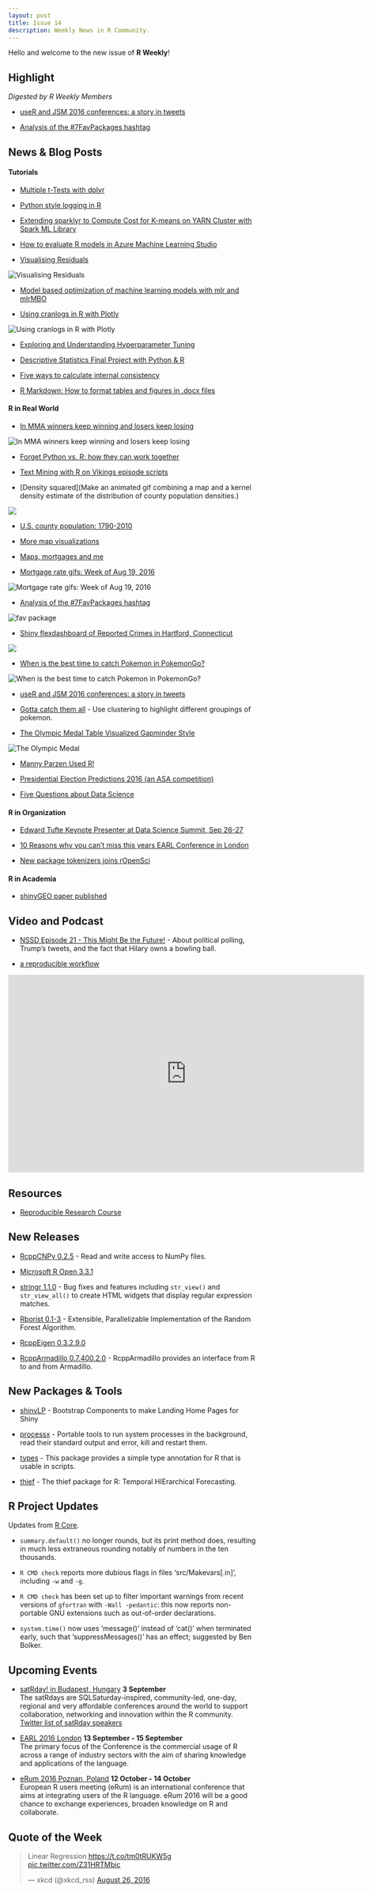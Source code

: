 ```yaml
---
layout: post
title: Issue 14
description: Weekly News in R Community.
---
```


Hello and welcome to the new issue of **R Weekly**!


## Highlight

*Digested by R Weekly Members*

+ [useR and JSM 2016 conferences: a story in tweets](http://varianceexplained.org/r/user-jsm-conferences/)

+ [Analysis of the #7FavPackages hashtag](http://varianceexplained.org/r/seven-fav-packages/)

## News & Blog Posts

#### Tutorials

+ [Multiple t-Tests with dplyr](https://sebastiansauer.github.io/multiple-t-tests-with-dplyr/)

+ [Python style logging in R](http://mazamascience.com/WorkingWithData/?p=1727)

+ [Extending sparklyr to Compute Cost for K-means on YARN Cluster with Spark ML Library](http://r-addict.com/2016/08/25/Extending-Sparklyr.html)

+ [How to evaluate R models in Azure Machine Learning Studio](http://www.nodalpoint.com/azure-ml-studio/)

+ [Visualising Residuals](http://drsimonj.svbtle.com/visualising-residuals)

![Visualising Residuals](https://i1.wp.com/svbtleusercontent.com/9jiwlvibugesq.png?ssl=1)

+ [Model based optimization of machine learning models with mlr and mlrMBO](https://mlr-org.github.io/How-to-win-a-drone-in-20-lines-of-R-code/)

+ [Using cranlogs in R with Plotly](http://moderndata.plot.ly/using-cranlogs-in-r-with-plotly/)

![Using cranlogs in R with Plotly](https://cdn.rawgit.com/rweekly/image/master/2016-08-29/cranlog.png)

+ [Exploring and Understanding Hyperparameter Tuning](https://mlr-org.github.io/gsoc-hyperparameter-tuning-visualization/)

+ [Descriptive Statistics Final Project with Python & R](http://www.networkx.nl/data-science/descriptive_statistics_final_project/)

+ [Five ways to calculate internal consistency](http://drsimonj.svbtle.com/how-to-calculate-internal-consistency)

+ [R Markdown: How to format tables and figures in .docx files](http://datascienceplus.com/r-markdown-how-to-format-tables-and-figures-in-docx-files/)

#### R in Real World


+ [In MMA winners keep winning and losers keep losing](http://www.fightprior.com/2016/08/23/Win_loss_markov/)

![In MMA winners keep winning and losers keep losing](https://cdn.rawgit.com/rweekly/image/master/2016-08-29/mma.png)

+ [Forget Python vs. R: how they can work together](https://civisanalytics.com/blog/data-science/2016/08/15/python-r/)

+ [Text Mining with R on Vikings episode scripts](http://www.networkx.nl/data-science/text-mining-r-vikings/)

+ [Density squared](Make an animated gif combining a map and a kernel density estimate of the distribution of county population densities.)

![](https://cdn.rawgit.com/rweekly/image/master/2016-08-29/popden.gif)

+ [U.S. county population: 1790-2010](http://lenkiefer.com/2016/08/23/US-pop-map-1790-2010)

+ [More map visualizations](http://lenkiefer.com/2016/08/24/more-maps)

+ [Maps, mortgages and me](http://lenkiefer.com/2016/08/21/maps-mortgages-and-me)

+ [Mortgage rate gifs: Week of Aug 19, 2016](http://lenkiefer.com/2016/08/19/mortgage-gif-8-19-2016)

![Mortgage rate gifs: Week of Aug 19, 2016](https://cdn.rawgit.com/rweekly/image/master/2016-08-29/monrate.gif)

+ [Analysis of the #7FavPackages hashtag](http://varianceexplained.org/r/seven-fav-packages/)

![fav package](https://cdn.rawgit.com/rweekly/image/master/2016-08-29/packages_graph-1.png)

+ [Shiny flexdashboard of Reported Crimes in Hartford, Connecticut](https://jasminedumas.shinyapps.io/hartford-crime/)

![](https://pbs.twimg.com/media/CqfWC7fWAAA5s9_.jpg:large)

+ [When is the best time to catch Pokemon in PokemonGo?](https://tojyouso.wordpress.com/2016/08/27/when-is-the-best-time-to-catch-pokemon-i/)

![When is the best time to catch Pokemon in PokemonGo?](https://tojyouso.files.wordpress.com/2016/08/uncommon.png?w=540)


+ [useR and JSM 2016 conferences: a story in tweets](http://varianceexplained.org/r/user-jsm-conferences/)

+ [Gotta catch them all](http://blog.eighty20.co.za//technique%20review/2016/08/21/Pokemon-clustering/) - Use clustering to highlight different groupings of pokemon.

+ [The Olympic Medal Table Visualized Gapminder Style](http://staff.math.su.se/hoehle/blog/2016/08/21/gapMedal.html)

![The Olympic Medal](https://cdn.rawgit.com/rweekly/image/master/2016-08-29/olympicMedals-gapminder-style.gif)

+ [Manny Parzen Used R!](https://matloff.wordpress.com/2016/08/20/manny-parzen-used-r/)

+ [Presidential Election Predictions 2016 (an ASA competition)](https://www.r-statistics.com/2016/08/presidential-election-predictions-2016/)


+ [Five Questions about Data Science](https://www.r-bloggers.com/five-questions-about-data-science/)


#### R in Organization

+ [Edward Tufte Keynote Presenter at Data Science Summit, Sep 26-27](http://blog.revolutionanalytics.com/2016/08/tufte-keynote.html)

+ [10 Reasons why you can’t miss this years EARL Conference in London](http://www.mango-solutions.com/wp/2016/08/10-reasons-why-you-cant-miss-this-years-earl-conference-in-london/)

+ [New package tokenizers joins rOpenSci](http://ropensci.org/blog/2016/08/23/tokenizers-joins-ropensci)

#### R in Academia

+ [shinyGEO paper published](http://bioinformatics.oxfordjournals.org/content/early/2016/08/20/bioinformatics.btw519)

## Video and Podcast

+ [NSSD Episode 21 - This Might Be the Future!](https://soundcloud.com/nssd-podcast/episode-21-this-might-be-the-future) - About political polling, Trump’s tweets, and the fact that Hilary owns a bowling ball.

+ [a reproducible workflow](https://www.youtube.com/watch?v=s3JldKoA0zw&feature=youtu.be)

<iframe width="720" height="400" src="https://www.youtube.com/embed/s3JldKoA0zw" frameborder="0" allowfullscreen></iframe>

## Resources

+ [Reproducible Research Course](http://eriqande.github.io/rep-res-web/syllabus.html)


## New Releases

+ [RcppCNPy 0.2.5](http://dirk.eddelbuettel.com/blog/2016/08/26#rcppcnpy_0.2.5) - Read and write access to NumPy files.

+ [Microsoft R Open 3.3.1](http://blog.revolutionanalytics.com/2016/08/microsoft-r-open-331-now-available-for-windows-mac-and-linux.html)

+ [stringr 1.1.0](https://blog.rstudio.org/2016/08/24/stringr-1-1-0/) - Bug fixes and features including `str_view()` and `str_view_all()` to create HTML widgets that display regular expression matches.

+ [Rborist 0.1-3](http://blog.suiji.org/post/2016/08/23/Rborist-version-0.1-3-is-now-available-from-CRAN) - Extensible, Parallelizable Implementation of the Random Forest Algorithm.

+ [RcppEigen 0.3.2.9.0](http://dirk.eddelbuettel.com/blog/2016/08/21#rcppeigen_0.3.2.9.0)

+ [RcppArmadillo 0.7.400.2.0](http://dirk.eddelbuettel.com/blog/2016/08/25#rcpparmadillo_0.7.400.2.0) - RcppArmadillo provides an interface from R to and from Armadillo.


## New Packages & Tools

+ [shinyLP](https://github.com/jasdumas/shinyLP) - Bootstrap Components to make Landing Home Pages for Shiny

+ [processx](https://github.com/gaborcsardi/processx) - Portable tools to run system processes in the background, read their standard output and error, kill and restart them.

+ [types](https://github.com/jimhester/types) - This package provides a simple type annotation for R that is usable in scripts.

+ [thief](http://robjhyndman.com/hyndsight/thief/) - The thief package for R: Temporal HIErarchical Forecasting.

## R Project Updates

Updates from [R Core](http://developer.r-project.org/blosxom.cgi/R-devel/NEWS).

+ `summary.default()` no longer rounds, but its print method does, resulting in much less extraneous rounding notably of numbers in the ten thousands.

+ `R CMD check` reports more dubious flags in files ‘src/Makevars[.in]’, including `-w` and `-g`.

+ `R CMD check` has been set up to filter important warnings from recent versions of `gfortran` with `-Wall -pedantic`: this now reports non-portable GNU extensions such as out-of-order declarations.

+ `system.time()` now uses ‘message()’ instead of ‘cat()’ when terminated early, such that ‘suppressMessages()’ has an effect; suggested by Ben Bolker.

## Upcoming Events

+ [satRday! in Budapest, Hungary](http://budapest.satrdays.org/#cfp) **3 September**<br>
The satRdays are SQLSaturday-inspired, community-led, one-day, regional and very affordable conferences around the world to support collaboration, networking and innovation within the R community.<br>
[Twitter list of satRday speakers](https://twitter.com/thinkR_fr/lists/satrday-budapest-speakers)

+ [EARL 2016 London](https://earlconf.com/)  **13 September - 15 September** <br>
The primary focus of the Conference is the commercial usage of R across a range of industry sectors with the aim of sharing knowledge and applications of the language.<br /> 

+ [eRum 2016 Poznan, Poland](http://erum.ue.poznan.pl/)  **12 October - 14 October** <br>
European R users meeting (eRum) is an international conference that aims at integrating users of the R language. eRum 2016 will be a good chance to exchange experiences, broaden knowledge on R and collaborate. <br /> 

## Quote of the Week

<blockquote class="twitter-tweet" data-lang="en"><p lang="en" dir="ltr">Linear Regression <a href="https://t.co/tm0tRUKW5g">https://t.co/tm0tRUKW5g</a> <a href="https://t.co/Z31HRTMbic">pic.twitter.com/Z31HRTMbic</a></p>&mdash; xkcd (@xkcd_rss) <a href="https://twitter.com/xkcd_rss/status/769165376202604545">August 26, 2016</a></blockquote>
